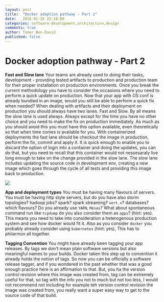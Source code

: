 ```yaml
---
layout: post
title:  "Docker adoption pathway - Part 2"
date:   2016-01-26 22:18:00
categories: software-development,architecture,design
comments: true
author: Tomer Ben-David
published: false
---
```

# Docker adoption pathway - Part 2

**Fast and Slow lane**  Your teams are already used to doing their tasks, development - providing tested artifacts to production and production team for their proper installation on production environments.  Once you break the current methodology you have to consider the occasions where you need to perform a quick update on production.  Now that your app with OS conf is already bundled in an image, would you still be able to perform a quick fix when needed?  When dealing with artifacts and their deployment on production you should always have two lanes.  Fast and Slow.  By all means the slow lane is used always.  Always except for the time you have no other choice and you need to make the fix on production immediately.  As much as you should avoid this you must have this option available, even theoretically so that when time comes is available for you.  With containerized deployments the fast lane should be checkout the image in production, perform the fix, commit and apply it.  It is quick enough to enable you to discard the option of login into a container and doing the updates, you can do that, but you need to recall that this container would not nessesaraly live long enough to take on the change provided in the slow lane.  The slow lane includes updating the source code in development env, creating a new image which goes through the cycle of all tests and providing this image back to production.

<img src="https://docs.google.com/drawings/d/1QS6fZGaJuRIVfSG5bx5Sjq6E6C5xZHdyrluc3ycs7GM/pub?w=386&amp;h=252">

**App and deployment types** You must be having many flavours of servers.  You must be having http style servers, but do you have also storm topologies? hadoop jobs? spark? spark streaming? `vert.x`? databases? which flavours? Do you already use `YARN`, `Mesos`? What about spontaneous command run like `tcpdump` do you also consider them as `apps`? (hint: yes).  This means you need to take into consideration a heterogenous production system and see how docker would fit it.  Also as you consider `docker` you probably already consider using `kubernetes` (hint: yes), This has to philarmon all together.

**Tagging Convention** You might have already been tagging your app releases.  By tags we don't mean plain software versions but also meaningful names to your builds.  Docker taken this step up to convention it already holds the notion of tags.  So now you can be officially a software release tagger, and if you wondered in the past whether that was a good enough practice here is an affirmation to that.  But, you ha
 the version control revision where this image was created from, tag can be extremely useful for that, so tag with the info you not to much but not too less, I would not recommend not including for example teh version control revision the image was created from, you really want a super easy way to get to the source code of that build.